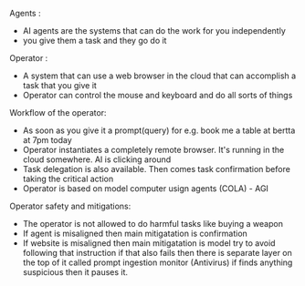 Agents :
- AI agents are the systems that can do the work for you independently
- you give them a task and they go do it

Operator :
- A system that can use a web browser in the cloud that can accomplish a task that you give it 
- Operator can control the mouse and keyboard and do all sorts of things 

Workflow of the operator:
- As soon as you give it a prompt(query) for e.g. book me a table at bertta at 7pm today
- Operator instantiates a completely remote browser. It's running in the cloud somewhere. AI is clicking around
- Task delegation is also available. Then comes task confirmation before taking the critical action
- Operator is based on model computer usign agents (COLA) - AGI

Operator safety and mitigations:
- The operator is not allowed to do harmful tasks like buying a weapon
- If agent is misaligned then main mitigatation is confirmation 
- If website is misaligned then main mitigatation is model try to avoid following that instruction if that also fails then there is separate layer on the top of it called prompt ingestion monitor (Antivirus) if finds anything suspicious then it pauses it. 